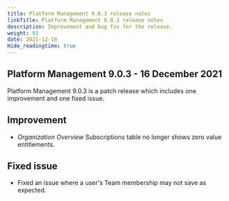 ```yaml
---
title: Platform Management 9.0.3 release notes
linkTitle: Platform Management 9.0.3 release notes
description: Improvement and bug fix for the release.
weight: 91
date: 2021-12-16
Hide_readingtime: true
---
```


## Platform Management 9.0.3 - 16 December 2021

Platform Management 9.0.3 is a patch release which includes one improvement and one fixed issue.

## Improvement

* _Organization Overview_ Subscriptions table no longer shows zero value entitlements.

## Fixed issue

* Fixed an issue where a user's Team membership may not save as expected.
